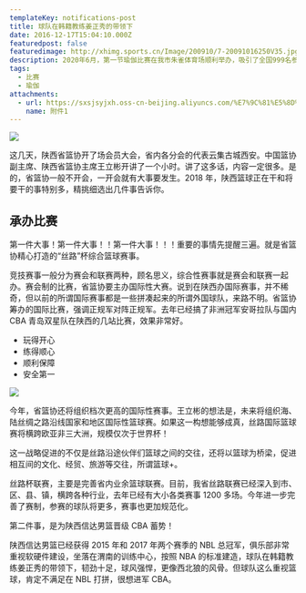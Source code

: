 ```yaml
---
templateKey: notifications-post
title: 球队在韩籍教练姜正秀的带领下
date: 2016-12-17T15:04:10.000Z
featuredpost: false
featuredimage: http://xhimg.sports.cn/Image/200910/7-20091016250V35.jpg
description: 2020年6月，第一节瑜伽比赛在我市朱雀体育场顺利举办，吸引了全国999名参赛选手。
tags:
  - 比赛
  - 瑜伽
attachments:
  - url: https://sxsjsyjxh.oss-cn-beijing.aliyuncs.com/%E7%9C%81%E5%8D%8F%E4%BC%9A%E6%A0%87%E5%BF%97.jpg?Expires=1605755134&OSSAccessKeyId=TMP.3Kdak8FZ9zsusD4Zq6hcEP7F8EqgYkPLdmoRawmkMaJqEo6jh3svA27eeVLP9xqKsg6Dx9EkZzuTyKuJCwZF4oMAAfHRdP&Signature=oxzubusSlZMKp6Za8NLM4oUWkj4%3D&versionId=CAEQCBiBgMDJooLFpBciIDNiOTM2ZjQ3ZjdlNjQ3Zjk4OGRlMDNiMGQ2YTcyOWJj&response-content-type=application%2Foctet-stream
    name: 附件1
---
```


![](http://xhimg.sports.cn/Image/200910/7-20091016250V35.jpg)

这几天，陕西省篮协开了场会员大会，省内各分会的代表云集古城西安。中国篮协副主席、陕西省篮协主席王立彬开讲了一个小时。讲了这多话，内容一定很多。是的，省篮协一般不开会，一开会就有大事要发生。2018 年，陕西篮球正在干和将要干的事特别多，精挑细选出几件事告诉你。

## 承办比赛

第一件大事！第一件大事！！第一件大事！！！重要的事情先提醒三遍。就是省篮协精心打造的“丝路”杯综合篮球赛事。

竞技赛事一般分为赛会和联赛两种，顾名思义，综合性赛事就是赛会和联赛一起办。赛会制的比赛，省篮协要主办国际性大赛。说到在陕西办国际赛事，并不稀奇，但以前的所谓国际赛事都是一些拼凑起来的所谓外国球队，来路不明。省篮协筹办的国际比赛，强调正规军对阵正规军。去年已经搞了非洲冠军安哥拉队与国内 CBA 青岛双星队在陕西的几站比赛，效果非常好。

- 玩得开心
- 练得顺心
- 顺利保障
- 安全第一

![](http://xhimg.sports.cn/Image/200910/7-20091016250V35.jpg)

今年，省篮协还将组织档次更高的国际性赛事。王立彬的想法是，未来将组织海、陆丝绸之路沿线国家和地区国际性篮球赛。如果这一构想能够成真，丝路国际篮球赛将横跨欧亚非三大洲，规模仅次于世界杯！

这一战略促进的不仅是丝路沿途伙伴们篮球之间的交往，还将以篮球为桥梁，促进相互间的文化、经贸、旅游等交往，所谓篮球+。

丝路杯联赛，主要是完善省内业余篮球联赛。目前，我省丝路联赛已经深入到市、区、县、镇，横跨各种行业，去年已经有大小各类赛事 1200 多场。今年进一步完善了赛制，参赛的球队将更多，赛事也更加规范化。

第二件事，是为陕西信达男篮晋级 CBA 蓄势！

陕西信达男篮已经获得 2015 年和 2017 年两个赛季的 NBL 总冠军，俱乐部非常重视软硬件建设，坐落在渭南的训练中心，按照 NBA 的标准建造，球队在韩籍教练姜正秀的带领下，韧劲十足，球风强悍，更像西北狼的风骨。但球队这么重视篮球，肯定不满足在 NBL 打拼，很想进军 CBA。
